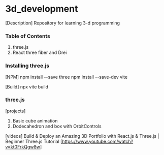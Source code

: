 # 3d_development

[Description] Repository for learning 3-d programming

### Table of Contents

1. three.js
2. React three fiber and Drei

### Installing three.js

[NPM]
npm install --save three
npm install --save-dev vite

[Build]
npx vite build

### three.js

[projects]
1. Basic cube animation
2. Dodecahedron and box with OrbitControls

[videos]
Build & Deploy an Amazing 3D Portfolio with React.js & Three.js | Beginner Three.js Tutorial [https://www.youtube.com/watch?v=kt0FrkQgw8w]
